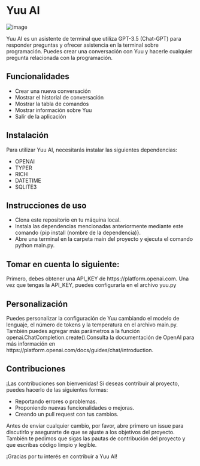 <h1> Yuu AI </h1>

![image](https://user-images.githubusercontent.com/57969791/229614155-10a30492-55ad-4d86-828b-8c34456ba06d.png)


<p>Yuu AI es un asistente de terminal que utiliza GPT-3.5 (Chat-GPT) para responder preguntas y ofrecer asistencia en la terminal sobre programación. Puedes crear una conversación con Yuu y hacerle cualquier pregunta relacionada con la programación.</p>

<h2>Funcionalidades</h2>

<ul>
<li>Crear una nueva conversación</li>
<li>Mostrar el historial de conversación</li>
<li>Mostrar la tabla de comandos</li>
<li>Mostrar información sobre Yuu</li>
<li>Salir de la aplicación</li>
</ul>

<h2>Instalación</h2>

<p>Para utilizar Yuu AI, necesitarás instalar las siguientes dependencias:</p>

<ul>
  <li>OPENAI</li>
  <li>TYPER</li>
  <li>RICH</li>
  <li>DATETIME</li>
  <li>SQLITE3</li>
</ul>

<h2>Instrucciones de uso</h2>

<ul>
<li>Clona este repositorio en tu máquina local.</li>
<li>Instala las dependencias mencionadas anteriormente mediante este comando {pip install (nombre de la dependencia)}.</li>
<li>Abre una terminal en la carpeta main del proyecto y ejecuta el comando python main.py.</li>
</ul>

<h2>Tomar en cuenta lo siguiente: </h2>

<p>Primero, debes obtener una API_KEY de https://platform.openai.com. Una vez que tengas la API_KEY, puedes configurarla en el archivo yuu.py 

<h2> Personalización </h2>
<p>Puedes personalizar la configuración de Yuu cambiando el modelo de lenguaje, el número de tokens y la temperatura en el archivo main.py. También puedes agregar más parámetros a la función openai.ChatCompletion.create().Consulta la documentación de OpenAI para más información en https://platform.openai.com/docs/guides/chat/introduction.</p>

<h2>Contribuciones</h2>
<p>¡Las contribuciones son bienvenidas! Si deseas contribuir al proyecto, puedes hacerlo de las siguientes formas:</p>
<ul>
<li>Reportando errores o problemas.</li>
<li>Proponiendo nuevas funcionalidades o mejoras.</li>
<li>Creando un pull request con tus cambios.</li>
</ul>
<p>Antes de enviar cualquier cambio, por favor, abre primero un issue para discutirlo y asegurarte de que se ajuste a los objetivos del proyecto. También te pedimos que sigas las pautas de contribución del proyecto y que escribas código limpio y legible.</p>
<p>¡Gracias por tu interés en contribuir a Yuu AI!</p>
